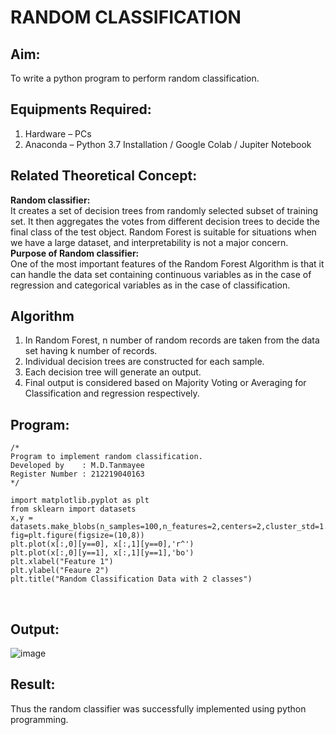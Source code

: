 # RANDOM CLASSIFICATION
## Aim:
To write a python program to perform random classification.


## Equipments Required:
1. Hardware – PCs
2. Anaconda – Python 3.7 Installation / Google Colab / Jupiter Notebook


## Related Theoretical Concept:
<b>Random classifier:</b><br>
It creates a set of decision trees from randomly selected subset of training set. It then aggregates the votes from different decision trees to decide the final class of the test object. Random Forest is suitable for situations when we have a large dataset, and interpretability is not a major concern.<br> 
<b>Purpose of Random classifier:</b><br>
One of the most important features of the Random Forest Algorithm is that it can handle the data set containing continuous variables as in the case of regression and
categorical variables as in the case of classification.


## Algorithm
1. In Random Forest, n number of random records are taken from the data set having k number of records.<br>
2. Individual decision trees are constructed for each sample.<br>
3. Each decision tree will generate an output.<br>
4. Final output is considered based on Majority Voting or Averaging for Classification and regression respectively.<br>


## Program:
```
/*
Program to implement random classification.
Developed by    : M.D.Tanmayee
Register Number : 212219040163
*/

import matplotlib.pyplot as plt
from sklearn import datasets
x,y = datasets.make_blobs(n_samples=100,n_features=2,centers=2,cluster_std=1.05,random_state=2)
fig=plt.figure(figsize=(10,8))
plt.plot(x[:,0][y==0], x[:,1][y==0],'r^')
plt.plot(x[:,0][y==1], x[:,1][y==1],'bo')
plt.xlabel("Feature 1")
plt.ylabel("Feaure 2")
plt.title("Random Classification Data with 2 classes")
```
<br>


## Output:

![image](https://user-images.githubusercontent.com/89249977/169957610-57282d21-80b1-4380-a68c-37c14aad8d6e.png)


## Result:
Thus the random classifier was successfully implemented using python programming.
